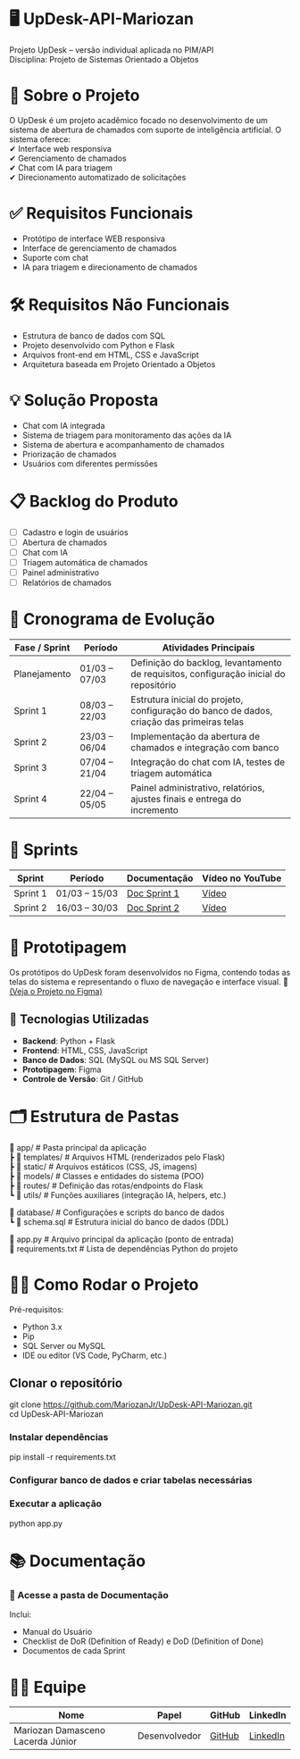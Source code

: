 # 🖥️ UpDesk-API-Mariozan
Projeto UpDesk – versão individual aplicada no PIM/API  
Disciplina: Projeto de Sistemas Orientado a Objetos

# 📖 Sobre o Projeto

O UpDesk é um projeto acadêmico focado no desenvolvimento de um sistema de abertura de chamados com suporte de inteligência artificial.
O sistema oferece:  
✔ Interface web responsiva  
✔ Gerenciamento de chamados  
✔ Chat com IA para triagem  
✔ Direcionamento automatizado de solicitações   

# ✅ Requisitos Funcionais
- Protótipo de interface WEB responsiva  
- Interface de gerenciamento de chamados  
- Suporte com chat   
- IA para triagem e direcionamento de chamados  

# 🛠 Requisitos Não Funcionais
- Estrutura de banco de dados com SQL  
- Projeto desenvolvido com Python e Flask  
- Arquivos front-end em HTML, CSS e JavaScript  
- Arquitetura baseada em Projeto Orientado a Objetos  
 
# 💡 Solução Proposta  
- Chat com IA integrada
- Sistema de triagem para monitoramento das ações da IA
- Sistema de abertura e acompanhamento de chamados
- Priorização de chamados
- Usuários com diferentes permissões

# 📋 Backlog do Produto
- [ ] Cadastro e login de usuários  
- [ ] Abertura de chamados  
- [ ] Chat com IA  
- [ ] Triagem automática de chamados  
- [ ] Painel administrativo  
- [ ] Relatórios de chamados

# 📅 Cronograma de Evolução
| Fase / Sprint | Período       | Atividades Principais                                                                     |
| ------------- | ------------- | ----------------------------------------------------------------------------------------- |
| Planejamento  | 01/03 – 07/03 | Definição do backlog, levantamento de requisitos, configuração inicial do repositório     |
| Sprint 1      | 08/03 – 22/03 | Estrutura inicial do projeto, configuração do banco de dados, criação das primeiras telas |
| Sprint 2      | 23/03 – 06/04 | Implementação da abertura de chamados e integração com banco                              |
| Sprint 3      | 07/04 – 21/04 | Integração do chat com IA, testes de triagem automática                                   |
| Sprint 4      | 22/04 – 05/05 | Painel administrativo, relatórios, ajustes finais e entrega do incremento                 |

# 🚀 Sprints
| Sprint   | Período       | Documentação         | Vídeo no YouTube |
| -------- | ------------- | -------------------- | ---------------- |
| Sprint 1 | 01/03 – 15/03 | [Doc Sprint 1](link) | [Vídeo](link)    |
| Sprint 2 | 16/03 – 30/03 | [Doc Sprint 2](link) | [Vídeo](link)    |




# 🎨 Prototipagem 
Os protótipos do UpDesk foram desenvolvidos no Figma, contendo todas as telas do sistema e representando o fluxo de navegação e interface visual. 
🔗 [(Veja o Projeto no Figma)](https://www.figma.com/design/E1MoJEdet6K1CZIIEW0vfm/UpDesk?node-id=294-3&t=YVfI6JaDnaV6bH2t-0)

## 🚀 Tecnologias Utilizadas  
- **Backend**: Python + Flask  
- **Frontend**: HTML, CSS, JavaScript  
- **Banco de Dados**: SQL (MySQL ou MS SQL Server)  
- **Prototipagem**: Figma  
- **Controle de Versão**: Git / GitHub 

# 🗂 Estrutura de Pastas    
📁 app/                   # Pasta principal da aplicação  
 ┣ 📁 templates/          # Arquivos HTML (renderizados pelo Flask)  
 ┣ 📁 static/             # Arquivos estáticos (CSS, JS, imagens)  
 ┣ 📁 models/             # Classes e entidades do sistema (POO)  
 ┣ 📁 routes/             # Definição das rotas/endpoints do Flask  
 ┗ 📁 utils/              # Funções auxiliares (integração IA, helpers, etc.)  
   
📁 database/              # Configurações e scripts do banco de dados  
 ┗ 📄 schema.sql          # Estrutura inicial do banco de dados (DDL)  
  
📄 app.py                 # Arquivo principal da aplicação (ponto de entrada)  
📄 requirements.txt       # Lista de dependências Python do projeto  



# 🧑‍💻 Como Rodar o Projeto    
Pré-requisitos:
- Python 3.x  
- Pip
- SQL Server ou MySQL
- IDE ou editor (VS Code, PyCharm, etc.)  

## Clonar o repositório  
git clone https://github.com/MariozanJr/UpDesk-API-Mariozan.git   
cd UpDesk-API-Mariozan   

### Instalar dependências  
pip install -r requirements.txt  

### Configurar banco de dados e criar tabelas necessárias  

### Executar a aplicação  
python app.py  

# 📚 Documentação
### 📂 Acesse a pasta de Documentação

Inclui:
- Manual do Usuário
- Checklist de DoR (Definition of Ready) e DoD (Definition of Done)
- Documentos de cada Sprint
 

# 🧑‍💻 Equipe 
| Nome                              | Papel         | GitHub                                  | LinkedIn                                               |
| --------------------------------- | ------------- | --------------------------------------- | ------------------------------------------------------ |
| Mariozan Damasceno Lacerda Júnior | Desenvolvedor | [GitHub](https://github.com/MariozanJr) | [LinkedIn](https://www.linkedin.com/in/mariozanjunior) |

